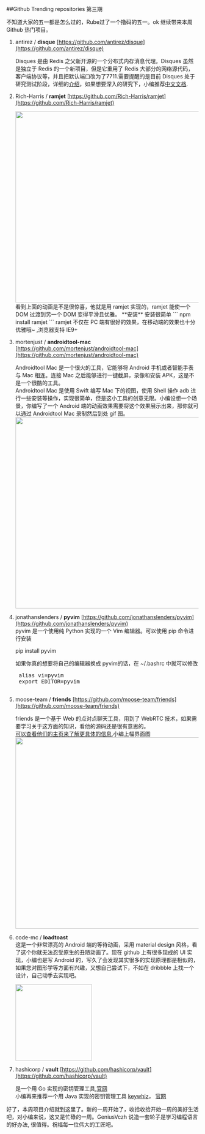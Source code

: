 ##Github Trending repositories 第三期

不知道大家的五一都是怎么过的，Rube过了一个撸码的五一。ok 继续带来本周 Github 热门项目。		

1.	antirez / **disque** [https://github.com/antirez/disque](https://github.com/antirez/disque)	

	Disques 是由 Redis 之父新开源的一个分布式内存消息代理。Disques 虽然是独立于 Redis 的一个新项目，但是它重用了 Redis 大部分的网络源代码，客户端协议等，并且把默认端口改为了7711.需要提醒的是目前 Disques 处于研究测试阶段，详细的[介绍](http://www.infoq.com/cn/news/2015/04/Disque-Redis-github)，如果想要深入的研究下，小编推荐[中文文档](http://disquebook.com/index.html).		
2. Rich-Harris / **ramjet** [https://github.com/Rich-Harris/ramjet](https://github.com/Rich-Harris/ramjet)

	<img src="https://cloud.githubusercontent.com/assets/1162160/7279487/5d668dea-e8ea-11e4-9b0d-a9ba2f1165cc.gif" width=500/>    
	看到上面的动画是不是很惊喜，他就是用 ramjet 实现的，ramjet 能使一个 DOM 过渡到另一个 DOM 变得平滑且优雅。     
	**安装**		
	安装很简单 
	```  
	npm install ramjet  
	```	    
	ramjet 不仅在 PC 端有很好的效果，在移动端的效果也十分优雅哦~ ,浏览器支持 IE9+  
				
3. mortenjust / **androidtool-mac**	[https://github.com/mortenjust/androidtool-mac](https://github.com/mortenjust/androidtool-mac)	

	Androidtool Mac 是一个很火的工具，它能够将 Android 手机或者智能手表与 Mac 相连。连接 Mac 之后能够进行一键截屏，录像和安装 APK，这是不是一个很酷的工具。   
	Androidtool Mac 是使用 Swift 编写 Mac 下的视图，使用 Shell 操作 adb 进行一些安装等操作，实现很简单，但是这小工具的创意无限。小编设想一个场景，你编写了一个 Android 端的动画效果需要将这个效果展示出来，那你就可以通过 Androidtool Mac 录制然后到处 gif 图。     
	<img src="https://raw.githubusercontent.com/mortenjust/androidtool-mac/master/Demos/phonerecording.gif" width=500 />		
4. jonathanslenders / **pyvim**	[https://github.com/jonathanslenders/pyvim](https://github.com/jonathanslenders/pyvim)		
	pyvim 是一个使用纯 Python 实现的一个 Vim 编辑器。可以使用 pip 命令进行安装   
	      
	pip install pyvim		
	
	如果你真的想要将自己的编辑器换成 pyvim的话，在 ~/.bashrc 中就可以修改     
	<pre>
	alias vi=pyvim 
	export EDITOR=pyvim	
	
5. moose-team / **friends**   [https://github.com/moose-team/friends](https://github.com/moose-team/friends)    

	friends 是一个基于 Web 的点对点聊天工具，用到了 WebRTC 技术，如果需要学习关于这方面的知识，看他的源码还是很有意思的。    
	[可以查看他们的主页来了解更具体的信息](http://moose-team.github.io/friends/),小编上幅界面图   
	<img src="http://moose-team.github.io/friends/screenshot.png" width=500/>   
6. code-mc / **loadtoast**    
	这是一个非常漂亮的 Android 端的等待动画，采用 material design 风格，看了这个你就无法忍受原生的丑陋动画了。现在 github 上有很多现成的 UI 实现，小编也是写 Android 的，写久了会发现其实很多的实现原理都是相似的，如果您对图形学等方面有兴趣，又想自己尝试下，不如在 dribbble 上找一个设计，自己动手去实现吧。
	
	<img src="https://camo.githubusercontent.com/96592555c77792a317564369f8ff53bafcba2a13/687474703a2f2f692e696d6775722e636f6d2f57776f784c4d752e676966" width=200 />	
7. hashicorp / **vault**  [https://github.com/hashicorp/vault](https://github.com/hashicorp/vault)

	是一个用 Go 实现的密钥管理工具,[官网](https://www.vaultproject.io/)    
	小编再来推荐一个用 Java 实现的密钥管理工具 [keywhiz](https://github.com/square/keywhiz)， [官网](http://square.github.io/keywhiz/)
	 
	
好了，本周项目介绍就到这里了。新的一周开始了，收拾收拾开始一周的美好生活吧，对小编来说，这又是忙碌的一周。GeniusVczh 说造一套轮子是学习编程语言的好办法, 很值得。祝福每一位伟大的工匠吧。